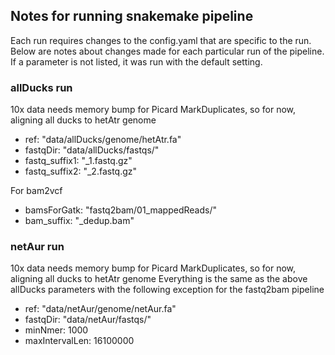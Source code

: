 ## Notes for running snakemake pipeline ##

Each run requires changes to the config.yaml that are specific to the run. Below are notes about changes made for each particular run of the pipeline. If a parameter is not listed, it was run with the default setting.

### allDucks run ###
10x data needs memory bump for Picard MarkDuplicates, so for now, aligning all ducks to hetAtr genome 
- ref: "data/allDucks/genome/hetAtr.fa"
- fastqDir: "data/allDucks/fastqs/" 
- fastq_suffix1: "_1.fastq.gz"
- fastq_suffix2: "_2.fastq.gz"

For bam2vcf
- bamsForGatk: "fastq2bam/01_mappedReads/"
- bam_suffix: "_dedup.bam"

### netAur run ###
10x data needs memory bump for Picard MarkDuplicates, so for now, aligning all ducks to hetAtr genome 
Everything is the same as the above allDucks parameters with the following exception for the fastq2bam pipeline
- ref: "data/netAur/genome/netAur.fa"
- fastqDir: "data/netAur/fastqs/" 
- minNmer: 1000
- maxIntervalLen: 16100000 
